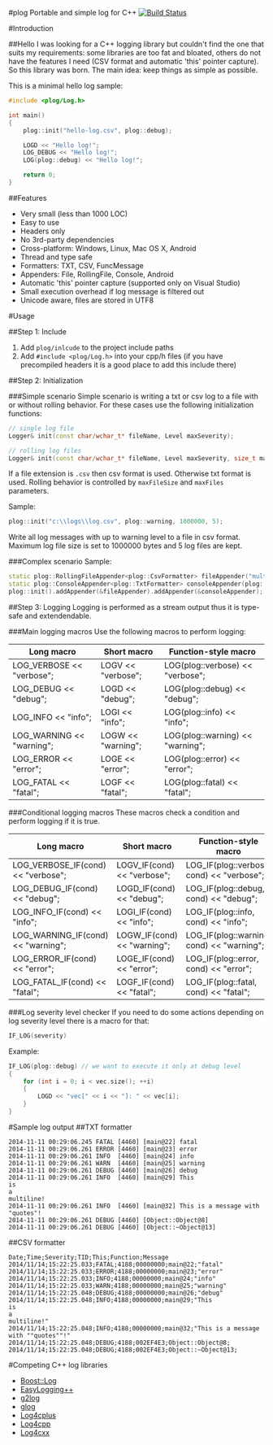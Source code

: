 #plog
Portable and simple log for C++ [![Build Status](https://travis-ci.org/SergiusTheBest/plog.svg?branch=master)](https://travis-ci.org/SergiusTheBest/plog)

#Introduction

##Hello
I was looking for a C++ logging library but couldn't find the one that suits my requirements: some libraries are too fat and bloated, others do not have the features I need (CSV format and automatic 'this' pointer capture). So this library was born. The main idea: keep things as simple as possible.

This is a minimal hello log sample:
```cpp
#include <plog/Log.h>

int main()
{
    plog::init("hello-log.csv", plog::debug);

    LOGD << "Hello log!";
    LOG_DEBUG << "Hello log!";
    LOG(plog::debug) << "Hello log!";

    return 0;
}
```

##Features
* Very small (less than 1000 LOC)
* Easy to use
* Headers only
* No 3rd-party dependencies
* Cross-platform: Windows, Linux, Mac OS X, Android
* Thread and type safe
* Formatters: TXT, CSV, FuncMessage
* Appenders: File, RollingFile, Console, Android
* Automatic 'this' pointer capture (supported only on Visual Studio)
* Small execution overhead if log message is filtered out
* Unicode aware, files are stored in UTF8

#Usage

##Step 1: Include
1. Add `plog/inlcude` to the project include paths
2. Add `#include <plog/Log.h>` into your cpp/h files (if you have precompiled headers it is a good place to add this include there)

##Step 2: Initialization

###Simple scenario
Simple scenario is writing a txt or csv log to a file with or without rolling behavior. For these cases use the following initialization functions:
```cpp
// single log file
Logger& init(const char/wchar_t* fileName, Level maxSeverity); 

// rolling log files
Logger& init(const char/wchar_t* fileName, Level maxSeverity, size_t maxFileSize, int maxFiles);
```
If a file extension is `.csv` then csv format is used. Otherwise txt format is used. Rolling behavior is controlled by `maxFileSize` and `maxFiles` parameters.

Sample:
```cpp
plog::init("c:\\logs\\log.csv", plog::warning, 1000000, 5); 
```
Write all log messages with up to warning level to a file in csv format. Maximum log file size is set to 1000000 bytes and 5 log files are kept.

###Complex scenario
Sample:
```cpp
static plog::RollingFileAppender<plog::CsvFormatter> fileAppender("multi-log.csv", plog::debug, 8000, 3);
static plog::ConsoleAppender<plog::TxtFormatter> consoleAppender(plog::debug);
plog::init().addAppender(&fileAppender).addAppender(&consoleAppender);
```

##Step 3: Logging
Logging is performed as a stream output thus it is type-safe and extendendable.

###Main logging macros 
Use the following macros to perform logging:

Long macro | Short macro | Function-style macro
-----------|-------------|---------------------
LOG_VERBOSE << "verbose"; | LOGV << "verbose"; | LOG(plog::verbose) << "verbose";
LOG_DEBUG << "debug"; | LOGD << "debug"; | LOG(plog::debug) << "debug";
LOG_INFO << "info"; | LOGI << "info"; | LOG(plog::info) << "info";
LOG_WARNING << "warning"; | LOGW << "warning"; | LOG(plog::warning) << "warning";
LOG_ERROR << "error"; | LOGE << "error"; | LOG(plog::error) << "error";
LOG_FATAL << "fatal"; | LOGF << "fatal"; | LOG(plog::fatal) << "fatal";

###Conditional logging macros
These macros check a condition and perform logging if it is true.

Long macro | Short macro | Function-style macro
-----------|-------------|---------------------
LOG_VERBOSE_IF(cond) << "verbose"; | LOGV_IF(cond) << "verbose"; | LOG_IF(plog::verbose, cond) << "verbose";
LOG_DEBUG_IF(cond) << "debug"; | LOGD_IF(cond) << "debug"; | LOG_IF(plog::debug, cond) << "debug";
LOG_INFO_IF(cond) << "info"; | LOGI_IF(cond) << "info"; | LOG_IF(plog::info, cond) << "info";
LOG_WARNING_IF(cond) << "warning"; | LOGW_IF(cond) << "warning"; | LOG_IF(plog::warning, cond) << "warning";
LOG_ERROR_IF(cond) << "error"; | LOGE_IF(cond) << "error"; | LOG_IF(plog::error, cond) << "error";
LOG_FATAL_IF(cond) << "fatal"; | LOGF_IF(cond) << "fatal"; | LOG_IF(plog::fatal, cond) << "fatal";

###Log severity level checker
If you need to do some actions depending on log severity level there is a macro for that:
```cpp
IF_LOG(severity)
```

Example:
```cpp
IF_LOG(plog::debug) // we want to execute it only at debug level
{
    for (int i = 0; i < vec.size(); ++i)
    {
        LOGD << "vec[" << i << "]: " << vec[i];
    }
}
```

#Sample log output
##TXT formatter
```
2014-11-11 00:29:06.245 FATAL [4460] [main@22] fatal
2014-11-11 00:29:06.261 ERROR [4460] [main@23] error
2014-11-11 00:29:06.261 INFO  [4460] [main@24] info
2014-11-11 00:29:06.261 WARN  [4460] [main@25] warning
2014-11-11 00:29:06.261 DEBUG [4460] [main@26] debug
2014-11-11 00:29:06.261 INFO  [4460] [main@29] This
is
a
multiline!
2014-11-11 00:29:06.261 INFO  [4460] [main@32] This is a message with "quotes"!
2014-11-11 00:29:06.261 DEBUG [4460] [Object::Object@8] 
2014-11-11 00:29:06.261 DEBUG [4460] [Object::~Object@13] 
```
##CSV formatter
```
Date;Time;Severity;TID;This;Function;Message
2014/11/14;15:22:25.033;FATAL;4188;00000000;main@22;"fatal"
2014/11/14;15:22:25.033;ERROR;4188;00000000;main@23;"error"
2014/11/14;15:22:25.033;INFO;4188;00000000;main@24;"info"
2014/11/14;15:22:25.033;WARN;4188;00000000;main@25;"warning"
2014/11/14;15:22:25.048;DEBUG;4188;00000000;main@26;"debug"
2014/11/14;15:22:25.048;INFO;4188;00000000;main@29;"This
is
a
multiline!"
2014/11/14;15:22:25.048;INFO;4188;00000000;main@32;"This is a message with ""quotes""!"
2014/11/14;15:22:25.048;DEBUG;4188;002EF4E3;Object::Object@8;
2014/11/14;15:22:25.048;DEBUG;4188;002EF4E3;Object::~Object@13;
```

#Competing C++ log libraries
* [Boost::Log](http://www.boost.org/doc/libs/release/libs/log/)
* [EasyLogging++](https://github.com/easylogging/easyloggingpp)
* [g2log](http://www.codeproject.com/Articles/288827/g-log-An-efficient-asynchronous-logger-using-Cplus)
* [glog](https://code.google.com/p/google-glog/)
* [Log4cplus](http://sourceforge.net/projects/log4cplus/)
* [Log4cpp](http://log4cpp.sourceforge.net/)
* [Log4cxx](http://logging.apache.org/log4cxx/)
